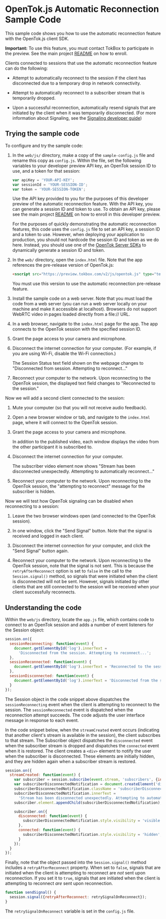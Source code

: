 OpenTok.js Automatic Reconnection Sample Code
=============================================

This sample code shows you how to use the automatic reconnection feature with the OpenTok.js client SDK.

**Important:** To use this feature, you must contact TokBox to participate in the preview.
See the main project [README](../README.md) on how to enroll.

Clients connected to sessions that use the automatic reconnection feature can do the following:

* Attempt to automatically reconnect to the session if the client has disconnected due 
  to a temporary drop in network connectivity.

* Attempt to automatically reconnect to a subscriber stream that is temporarily dropped.

* Upon a successful reconnection, automatically resend signals that are initiated 
  by the client when it was temporarily disconnected. (For more information about Signaling, 
  see the [Signaling developer guide](https://tokbox.com/developer/guides/signaling/js/))

## Trying the sample code

To configure and try the sample code:

1. In the `web/js/` directory, make a copy of the `sample-config.js` file and rename this 
   copy as `config.js`. Within the file, set the following variables to your developer preview
   API key, an OpenTok session ID to use, and a token for that session:

	 ```javascript
   var apiKey = 'YOUR-API-KEY';
   var sessionId = 'YOUR-SESSION-ID';
   var token = 'YOUR-SESSION-TOKEN';
   ```

   Use the API key provided to you for the purposes of this developer preview of the
   automatic reconnection feature. With the API key, you can generate a session ID
   and token to use. To obtain an API key, please see the main project [README](../README.md) 
   on how to enroll in this developer preview.

   For the purposes of quickly demonstrating the automatic reconnection features, this code
   uses the `config.js` file to set an API key, a session ID and a token to use. However,
   when deploying your application to production, you should not hardcode the session ID
   and token as we do here. Instead, you should use one of the
   [OpenTok Server SDKs](https://tokbox.com/developer/sdks/server/) to
   dynamically generate a session ID and token.

2. In the `web/` directory, open the `index.html` file. Note that the app references the
   pre-release version of OpenTok.js:

   ```html
   <sscript src="https://preview.tokbox.com/v2/js/opentok.js" type="text/javascript" charset="utf-8"></script>
   ```

   You must use this version to use the automatic reconnection pre-release feature.

3. Install the sample code on a web server. Note that you must load the code from a web server
   (you can run a web server locally on your machine and make it accessible at localhost).
   Browsers do not support WebRTC video in pages loaded directly from a file:// URL.

4. In a web browser, navigate to the `index.html` page for the app. The app connects to the
   OpenTok session with the specified session ID.

5. Grant the page access to your camera and microphone.

6. Disconnect the internet connection for your computer. (For example, if you are using Wi-Fi,
   disable the Wi-Fi connection.)

   The Session Status text field shown on the webpage changes to "Disconnected from session. Attempting to
   reconnect..."

7. Reconnect your computer to the network. Upon reconnecting to the OpenTok session, the displayed
   text field changes to "Reconnected to the session."

Now we will add a second client connected to the session:

1. Mute your computer (so that you will not receive audio feedback).

2. Open a new browser window or tab, and navigate to the `index.html` page, where it will
   connect to the OpenTok session.

3. Grant the page access to your camera and microphone.

   In addition to the published video, each window displays the video from the other 
   participant it is subscribed to.

4. Disconnect the internet connection for your computer.

   The subscriber video element now shows "Stream has been disconnected unexpectedly. 
   Attempting to automatically reconnect..."

5. Reconnect your computer to the network. Upon reconnecting to the OpenTok session, the
   "attempting to reconnect" message for the subscriber is hidden.

Now we will test how OpenTok signaling can be disabled when reconnecting to a session:

1. Leave the two browser windows open (and connected to the OpenTok session).

2. In one window, click the "Send Signal" button. Note that the signal is received and logged in
   each client.

3. Disconnect the internet connection for your computer, and click the "Send Signal" button again.

4. Reconnect your computer to the network. Upon reconnecting to the OpenTok session, note that the
   signal is not sent. This is because the `retryAfterReconnect` option is set to `false` in the
   call to the `Session.signal()` method, so signals that were initiated when the client is 
   disconnected will not be sent. However, signals initiated by other clients that are still connected 
   to the session will be received when your client successfully reconnects.

## Understanding the code

Within the `web/js` directory, locate the `app.js` file, which contains code to connect to 
an OpenTok session and adds a number of event listeners for the Session object:

```javascript
session.on({
  sessionReconnecting: function(event) {
    document.getElementById('log').innerText =
      'Disconnected from the session. Attempting to reconnect...';
  },
  sessionReconnected: function(event) {
    document.getElementById('log').innerText = 'Reconnected to the session.';
  },
  sessionDisconnected: function(event) {
    document.getElementById('log').innerText = 'Disconnected from the session.';
  }
});
```

The Session object in the code snippet above dispatches the `sessionReconnecting` 
event when the client is 
attempting to reconnect to the session. The `sessionReconnected` event is dispatched 
when the reconnection attempt succeeds. The code adjusts the user interface 
message in response to each event.

In the code snippet below, when the `streamCreated` event occurs (indicating that 
another client's stream is available in the session), the client subscribes to 
that stream. The Subscriber object dispatches the `disconnected` event when the 
subscriber stream is dropped and dispatches the `connected` event when it is restored.
The client creates a `<div>` element to notify the user when the subscriber is disconnected.
These elements are initially hidden, and they are hidden again when 
a subscriber stream is restored.

```javascript
session.on({
  streamCreated: function(event) {
    var subscriber = session.subscribe(event.stream, 'subscribers', {insertMode: 'append'});
    var subscriberDisconnectedNotification = document.createElement('div');
    subscriberDisconnectedNotification.className = 'subscriberDisconnectedNotification';
    subscriberDisconnectedNotification.innerText =
      'Stream has been disconnected unexpectedly. Attempting to automatically reconnect...';
    subscriber.element.appendChild(subscriberDisconnectedNotification);

    subscriber.on({
      disconnected: function(event) {
        subscriberDisconnectedNotification.style.visibility = 'visible';
      },
      connected: function(event) {
        subscriberDisconnectedNotification.style.visibility = 'hidden';
      }
    });
  }
});
```

Finally, note that the object passed into the `Session.signal()` method includes 
a `retryAfterReconnect` property. When set to `false`, signals that are initiated 
when the client is attempting to reconnect are _not_ sent upon reconnection. If 
you set it to `true`, signals that are initiated when the client is attempting to 
reconnect _are_ sent upon reconnection.

```javascript
function sendSignal() {
  session.signal({retryAfterReconnect: retrySignalOnReconnect});
}
```

The `retrySignalOnReconnect` variable is set in the `config.js` file.
